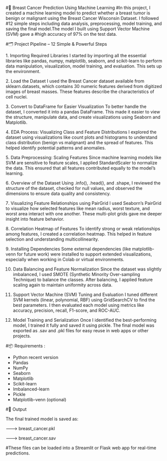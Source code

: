 #🧠 Breast Cancer Prediction Using Machine Learning
#In this project, I created a machine learning model to predict whether a breast tumor is benign or malignant using the Breast Cancer Wisconsin Dataset. I followed #12 simple steps including data analysis, preprocessing, model training, and saving the final model.The model I built using Support Vector Machine (SVM) gave a #high accuracy of 97% on the test data.

#🗂️ Project Pipeline – 12 Simple & Powerful Steps

1️. Importing Required Libraries
I started by importing all the essential libraries like pandas, numpy, matplotlib, seaborn, and scikit-learn to perform data manipulation, visualization, model training, and evaluation. This sets up the environment.

2️. Load the Dataset
I used the Breast Cancer dataset available from sklearn.datasets, which contains 30 numeric features derived from digitized images of breast masses. These features describe the characteristics of cell nuclei.

3️. Convert to DataFrame for Easier Visualization
To better handle the dataset, I converted it into a pandas DataFrame. This made it easier to view the structure, manipulate data, and create visualizations using Seaborn and Matplotlib.

4️. EDA Process: Visualizing Class and Feature Distributions
I explored the dataset using visualizations like count plots and histograms to understand class distribution (benign vs malignant) and the spread of features. This helped identify potential patterns and anomalies.

5️. Data Preprocessing: Scaling Features
Since machine learning models like SVM are sensitive to feature scales, I applied StandardScaler to normalize the data. This ensured that all features contributed equally to the model’s learning.

6️. Overview of the Dataset
Using .info(), .head(), and .shape, I reviewed the structure of the dataset, checked for null values, and observed the dimensions to ensure data quality and consistency.

7️. Visualizing Feature Relationships using PairGrid
I used Seaborn’s PairGrid to visualize how selected features like mean radius, worst texture, and worst area interact with one another. These multi-plot grids gave me deeper insight into feature behavior.

8️. Correlation Heatmap of Features
To identify strong or weak relationships among features, I created a correlation heatmap. This helped in feature selection and understanding multicollinearity.

9️. Installing Dependencies
Some external dependencies (like matplotlib-venn for future work) were installed to support extended visualizations, especially when working in Colab or virtual environments.

10. Data Balancing and Feature Normalization
Since the dataset was slightly imbalanced, I used SMOTE (Synthetic Minority Over-sampling Technique) to balance the classes. After balancing, I applied feature scaling again to maintain uniformity across data.

11. Support Vector Machine (SVM) Tuning and Evaluation
I tuned different SVM kernels (linear, polynomial, RBF) using GridSearchCV to find the best parameters. I then evaluated each model using metrics like accuracy, precision, recall, F1-score, and ROC-AUC.

12. Model Training and Serialization
Once I identified the best-performing model, I trained it fully and saved it using pickle. The final model was exported as .sav and .pkl files for easy reuse in web apps or other projects.

#📦 Requirements :
 - Python recent version
 - Pandas
 - NumPy
 - Seaborn
 - Matplotlib
 - Scikit-learn
 - Imbalanced-learn
 - Pickle
 - Matplotlib-venn (optional)

#💾 Output

The final trained model is saved as:

--->  breast_cancer.pkl

--->  breast_cancer.sav

#These files can be loaded into a Streamlit or Flask web app for real-time predictions.



